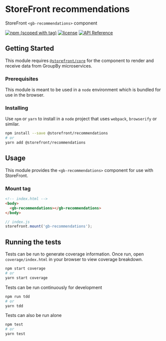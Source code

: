 # StoreFront recommendations

StoreFront `<gb-recommendations>` component

[![npm (scoped with tag)](https://img.shields.io/npm/v/@storefront/recommendations.svg?style=flat-square)](https://www.npmjs.com/package/@storefront/recommendations)
[![license](https://img.shields.io/github/license/mashape/apistatus.svg?style=flat-square)](https://choosealicense.com/licenses/mit/)
[![API Reference](https://img.shields.io/badge/API_reference-latest-blue.svg?style=flat-square)](https://groupby.github.io/storefront-recommendations/)

## Getting Started

This module requires [`@storefront/core`](https://www.npmjs.com/package/@storefront/core) for the component to render
and receive data from GroupBy microservices.

### Prerequisites

This module is meant to be used in a `node` environment which is bundled for use in the browser.

### Installing

Use `npm` or `yarn` to install in a `node` project that uses `webpack`, `browserify` or similar.

```sh
npm install --save @storefront/recommendations
# or
yarn add @storefront/recommendations
```

## Usage

This module provides the `<gb-recommendations>` component for use with StoreFront.

### Mount tag

```html
<!-- index.html -->
<body>
  <gb-recommendations></gb-recommendations>
</body>
```

```js
// index.js
storefront.mount('gb-recommendations');
```

## Running the tests

Tests can be run to generate coverage information.
Once run, open `coverage/index.html` in your browser to view coverage breakdown.

```sh
npm start coverage
# or
yarn start coverage
```

Tests can be run continuously for development

```sh
npm run tdd
# or
yarn tdd
```

Tests can also be run alone

```sh
npm test
# or
yarn test
```
